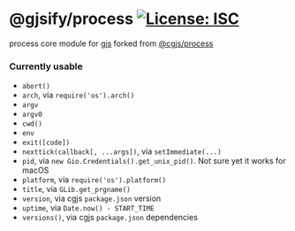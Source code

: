 # @gjsify/process [![License: ISC](https://img.shields.io/badge/License-ISC-yellow.svg)](https://opensource.org/licenses/ISC)

process core module for [gjs](https://gitlab.gnome.org/GNOME/gjs) forked from [@cgjs/process](https://github.com/cgjs/cgjs/tree/master/packages/process)

### Currently usable

  * `abort()`
  * `arch`, via `require('os').arch()`
  * `argv`
  * `argv0`
  * `cwd()`
  * `env`
  * `exit([code])`
  * `nexttick(callback[, ...args])`, via `setImmediate(...)`
  * `pid`, via `new Gio.Credentials().get_unix_pid()`. Not sure yet it works for macOS
  * `platform`, via `require('os').platform()`
  * `title`, via `GLib.get_prgname()`
  * `version`, via cgjs `package.json` version
  * `uptime`, via `Date.now() - START_TIME`
  * `versions()`, via cgjs `package.json` dependencies
